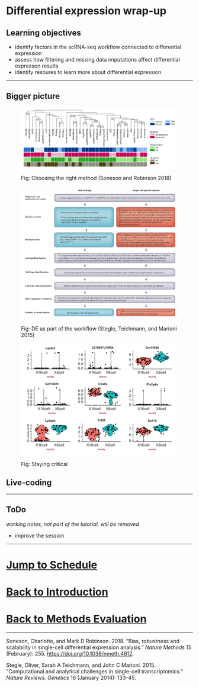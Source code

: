 Differential expression wrap-up
================

## Learning objectives

  - identify factors in the scRNA-seq workflow connected to differential
    expression
  - assess how filtering and missing data imputations affect
    differential expresson results
  - identify resoures to learn more about differential expression

-----

## Bigger picture

<figure>

<img src="session-de-files/images/wrap-Robinson-2018.png">

<figcaption>

Fig: Choosing the right method (Soneson and Robinson 2018)

</figcaption>

</figure>

<figure>

<img src="session-de-files/images/wrap-Stegle-2015.png">

<figcaption>

Fig: DE as part of the workflow (Stegle, Teichmann, and Marioni 2015)

</figcaption>

</figure>

<figure>

<img src="session-de-files/images/wrap-dist.png">

<figcaption>

Fig: Staying critical

</figcaption>

</figure>

## Live-coding

-----

## ToDo

*working notes, not part of the tutorial, will be removed*

  - improve the session

-----

# [Jump to Schedule](../schedule.md)

# [Back to Introduction](session-de.md)

# [Back to Methods Evaluation](session-de-methods-evaluation.md)

-----

<div id="refs" class="references">

<div id="ref-Soneson2018">

Soneson, Charlotte, and Mark D Robinson. 2018. “Bias, robustness and
scalability in single-cell differential expression analysis.” *Nature
Methods* 15 (February): 255. <https://doi.org/10.1038/nmeth.4612>.

</div>

<div id="ref-Stegle2015">

Stegle, Oliver, Sarah A Teichmann, and John C Marioni. 2015.
“Computational and analytical challenges in single-cell
transcriptomics.” *Nature Reviews. Genetics* 16 (January 2014): 133–45.

</div>

</div>
